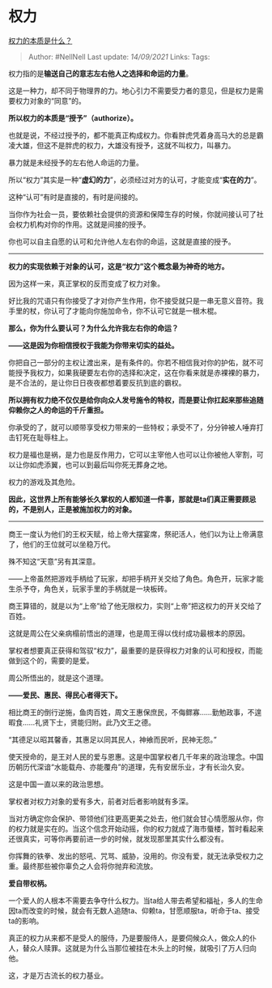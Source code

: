# 权力
[权力的本质是什么？](https://www.zhihu.com/question/19667945/answer/2120044151)

> Author: #NellNell
Last update: *14/09/2021*
Links:
Tags:

权力指的是**输送自己的意志左右他人之选择和命运的力量**。

这是一种力，却不同于物理界的力。地心引力不需要受力者的意见，但是权力是需要权力对象的“同意”的。

**所以权力的本质是“授予”（authorize）。**

也就是说，不经过授予的，都不能真正构成权力。你看胖虎凭着身高马大的总是霸凌大雄，但这不是胖虎的权力，大雄没有授予，这就不叫权力，叫暴力。

暴力就是未经授予的左右他人命运的力量。

所以“权力”其实是一种“**虚幻的力**”，必须经过对方的认可，才能变成“**实在的力**”。

这种“认可”有时是直接的，有时是间接的。

当你作为社会一员，要依赖社会提供的资源和保障生存的时候，你就间接认可了社会权力机构对你的作用。这就是间接的授予。

你也可以自主自愿的认可和允许他人左右你的命运，这就是直接的授予。

---

**权力的实现依赖于对象的认可，这是“权力”这个概念最为神奇的地方。**

因为这样一来，真正掌权的反而变成了权力对象。

好比我的咒语只有你接受了才对你产生作用，你不接受就只是一串无意义音符。我手里的杖，你认可了才能向你施加命令，你不认可它就是一根木棍。

**那么，你为什么要认可？为什么允许我左右你的命运？**

**——这是因为你相信授权于我能为你带来切实的益处。**

你把自己一部分的主权让渡出来，是有条件的。你若不相信我对你的护佑，就不可能授予我权力，如果我硬要左右你的选择和决定，这在你看来就是赤裸裸的暴力，是不合法的，是让你日日夜夜都想着要反抗到底的霸权。

**所以拥有权力绝不仅仅是给你向众人发号施令的特权，而是要让你扛起来那些追随仰赖你之人的命运的千斤重担。**

你承受的了，就可以顺带享受权力带来的一些特权；承受不了，分分钟被人唾弃打击钉死在耻辱柱上。

权力是福也是祸，是力也是反作用力，它可以主宰他人也可以让你被他人宰割，可以让你如虎添翼，也可以到最后叫你死无葬身之地。

权力的游戏及其危险。

**因此，这世界上所有能够长久掌权的人都知道一件事，那就是ta们真正需要顾忌的，不是别人，正是被施加权力的对象。**

---

商王一度认为他们的王权天赋，给上帝大摆宴席，祭祀活人，他们以为让上帝满意了，他们的王位就可以坐稳万代。

殊不知这“天意”另有其深意。

——上帝虽然把游戏手柄给了玩家，却把手柄开关交给了角色。角色开，玩家才能生杀予夺，角色关，玩家手里的手柄就是一块板砖。

商王算错的，就是以为“上帝”给了他无限权力，实则“上帝”把这权力的开关交给了百姓。

这就是周公在父亲病榻前悟出的道理，也是周王得以伐纣成功最根本的原因。

掌权者想要真正获得和驾驭“权力”，最重要的是获得权力对象的认可和授权，而能做到这个的，需要的是爱。

周公所悟出的，就是这个道理。

**——爱民、惠民、得民心者得天下。**

相比商王的倒行逆施，鱼肉百姓，周文王惠保庶民，不侮鳏寡……勤勉政事，不遑暇食……礼贤下士，贤能归附。此乃文王之德。

“其德足以昭其馨香，其惠足以同其民人，神飨而民听，民神无怨。”

使天授命的，是王对人民的爱与恩惠。这是中国掌权者几千年来的政治理念。中国历朝历代深谙“水能载舟、亦能覆舟”的道理，先有安居乐业，才有长治久安。

这是中国一直以来的政治思想。

掌权者对权力对象的爱有多大，前者对后者影响就有多深。

当对方确定你会保护、带领他们往更高更美之处去，他们就会甘心情愿服从你，你的权力就是实在的。当这个信念开始动摇，你的权力就成了海市蜃楼，暂时看起来还很真实，可等你再要前进一步的时候，就发现那里其实什么都没有。

你挥舞的铁拳、发出的怒吼、咒骂、威胁，没用的。你没有爱，就无法承受权力之重。最终那些被你辜负之人会将你抛弃和流放。

**爱自带权柄。**

一个爱人的人根本不需要去争夺什么权力。当ta给人带去希望和福祉，多人的生命因ta而改变的时候，就会有无数人追随ta、仰赖ta，甘愿顺服ta，听命于ta、接受ta的影响。

真正的权力从来都不是受人的服侍，乃是要服侍人，是要伺候众人，做众人的仆人，替众人赎罪。这就是为什么当那位被挂在木头上的时候，就吸引了万人归向他。

这，才是万古流长的权力基业。
